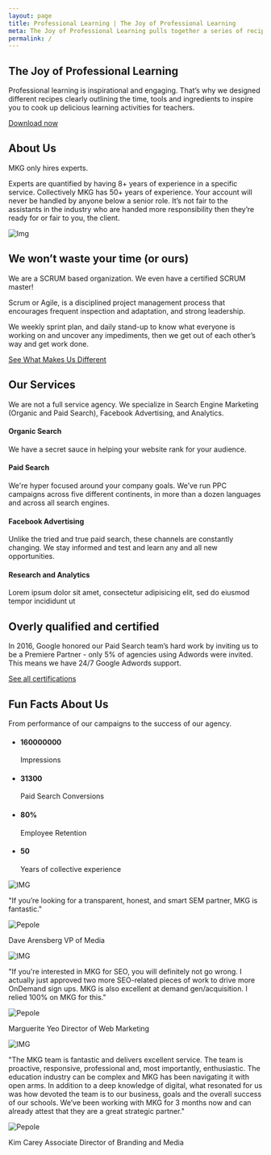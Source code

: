 ```yaml
---
layout: page
title: Professional Learning | The Joy of Professional Learning
meta: The Joy of Professional Learning pulls together a series of recipes to help educators
permalink: /
---
```


<!-- Slider Start -->
<section id="slider">
  <div class="container">
    <div class="row">
      <div class="col-md-10 col-md-offset-2">
        <div class="block">
          <h1 class="animated fadeInUp"> The Joy of Professional Learning</h1>
          <p class="animated fadeInUp">Professional learning is inspirational and engaging. That’s why we designed different recipes clearly outlining the time, tools and ingredients to inspire you to cook up delicious learning activities for teachers.</p>
          <p class="animated fadeInUp"><a href="/books">Download now</a></p>
        </div>
      </div>
    </div>
  </div>
</section>
<!-- Wrapper Start -->
<section id="intro">
  <div class="container">
    <div class="row">
      <div class="col-md-7 col-sm-12">
        <div class="block">
          <div class="section-title">
            <h2>About Us</h2>
            <p>MKG only hires experts.</p>
          </div>
          <p>Experts are quantified by having 8+ years of experience in a specific service. Collectively MKG has 50+ years of experience. Your account will never be handled by anyone below a senior role. It’s not fair to the assistants in the industry who are handed more responsibility then they’re ready for or fair to you, the client.</p>
        </div>
      </div><!-- .col-md-7 close -->
      <div class="col-md-5 col-sm-12">
        <div class="block">
          <img src="img/wrapper-img.png" alt="Img">
        </div>
      </div><!-- .col-md-5 close -->
    </div>
  </div>
</section>

<section id="feature">
  <div class="container">
    <div class="row">
      <div class="col-md-6 col-md-offset-6">
        <h2>We won’t waste your time (or ours)</h2>
        <p>We are a SCRUM based organization. We even have a certified SCRUM master! </p>
        <p>Scrum or Agile, is a disciplined project management process that encourages frequent inspection and adaptation, and strong leadership.</p>
        <p>We weekly sprint plan, and daily stand-up to know what everyone is working on and uncover any impediments, then we get out of each other’s way and get work done.</p>
        <a href="/mkg-difference" class="btn btn-view-works">See What Makes Us Different</a>
      </div>
    </div>
  </div>
</section>

<!-- Service Start -->
<section id="service">
  <div class="container">
    <div class="row">
      <div class="section-title">
        <h2>Our Services</h2>
        <p>We are not a full service agency. We specialize in Search Engine Marketing (Organic and Paid Search), Facebook Advertising, and Analytics.</p>
      </div>
    </div>
    <div class="row ">
      <div class="col-sm-6 col-md-3">
        <div class="service-item">
          <i class="icon ion-coffee"></i>
          <h4>Organic Search</h4>
          <p>We have a secret sauce in helping your website rank for your audience. </p>
        </div>
      </div>
      <div class="col-sm-6 col-md-3">
        <div class="service-item">
          <i class="ion-compass"></i>
          <h4>Paid Search</h4>
          <p>We're hyper focused around your company goals. We’ve run PPC campaigns across five different continents, in more than a dozen languages and across all search engines.</p>
        </div>
      </div>
      <div class="col-sm-6 col-md-3">
        <div class="service-item">
          <i class="ion-image"></i>
          <h4>Facebook Advertising</h4>
          <p>Unlike the tried and true paid search, these channels are constantly changing. We stay informed and test and learn any and all new opportunities.</p>
        </div>
      </div>
      <div class="col-sm-6 col-md-3">
        <div class="service-item">
          <i class="ion-bug"></i>
          <h4>Research and Analytics</h4>
          <p>Lorem ipsum dolor sit amet, consectetur adipisicing elit, sed do eiusmod tempor incididunt ut </p>
        </div>
      </div>
    </div>
  </div>
</section>
<!-- Call to action Start -->
<section id="call-to-action">
  <div class="container">
    <div class="row">
      <div class="col-md-12">
        <div class="block">
          <h2>Overly qualified and certified</h2>
          <p>In 2016, Google honored our Paid Search team’s hard work by inviting us to be a Premiere Partner - only 5% of agencies using Adwords were invited. This means we have 24/7 Google Adwords support. </p>
          <a class="btn btn-default btn-call-to-action" href="/about/">See all certifications</a>
        </div>
      </div>
    </div>
  </div>
</section>
<!-- Content Start -->
<section id="testimonial">
  <div class="container">
    <div class="row">
      <div class="section-title text-center">
        <h2>Fun Facts About Us</h2>
        <p>From performance of our campaigns to the success of our agency.</p>
      </div>
    </div>
    <div class="row">
      <div class="col-md-6">
        <div class="block">
          <ul class="counter-box clearfix">
            <li>
              <div class="block">
                <i class="ion-ios-glasses-outline"></i>
                <h4 class="counter">160000000</h4>
                <span>Impressions</span>
              </div>
            </li>
            <li>
              <div class="block">
                <i class="ion-ios-chatboxes-outline"></i>
                <h4 class="counter">31300</h4>
                <span>Paid Search Conversions</span>
              </div>
            </li>
            <li>
              <div class="block">
                <i class="ion-ios-compose-outline"></i>
                <h4><span class="counter">80</span>%</h4>
                <span>Employee Retention</span>
              </div>
            </li>
            <li>
              <div class="block">
                <i class="ion-ios-timer-outline"></i>
                <h4 class="counter">50</h4>
                <span>Years of collective experience</span>
              </div>
            </li>
          </ul>
        </div>
      </div>
      <div class="col-md-6">
        <div class="testimonial-carousel">
          <div id="testimonial-slider" class="owl-carousel">
            <div>
                <img src="img/cotation.png" alt="IMG">
                <p>"If you’re looking for a transparent, honest, and smart SEM partner, MKG is fantastic."</p>
                <div class="user">
                  <img src="img/item-img1.jpg" alt="Pepole">
                  <p><span>Dave Arensberg</span> VP of Media</p>
                </div>
            </div>
            <div>
              <img src="img/cotation.png" alt="IMG">
                <p>"If you're interested in MKG for SEO, you will definitely not go wrong. I actually just approved two more SEO-related pieces of work to drive more OnDemand sign ups. MKG is also excellent at demand gen/acquisition. I relied 100% on MKG for this."</p>
                <div class="user">
                  <img src="img/item-img2.jpg" alt="Pepole">
                  <p><span>Marguerite Yeo</span> Director of Web Marketing</p>
                </div>
            </div>
            <div>
              <img src="img/cotation.png" alt="IMG">
                <p>"The MKG team is fantastic and delivers excellent service. The team is proactive, responsive, professional and, most importantly, enthusiastic. The education industry can be complex and MKG has been navigating it with open arms. In addition to a deep knowledge of digital, what resonated for us was how devoted the team is to our business, goals and the overall success of our schools.  We’ve been working with MKG for 3 months now and can already attest that they are a great strategic partner."</p>
                <div class="user">
                  <img src="img/item-img3.jpg" alt="Pepole">
                  <p><span>Kim Carey</span> Associate Director of Branding and Media</p>
                </div>
            </div>
          </div>
        </div>
      </div>
    </div>
  </div>
</section>
